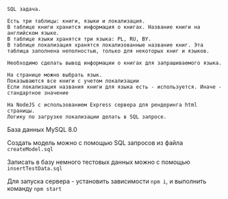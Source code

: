 ```
SQL задача.

Есть три таблицы: книги, языки и локализация.
В таблице книги хранится информация о книгах. Название книги на английском языке.
В таблице языки хранятся три языка: PL, RU, BY.
В таблице локализация хранятся локализованные название книг. Эта таблица заполнена неполностью, только для некоторых книг и языков.

Необходимо сделать вывод информации о книгах для запрашиваемого языка.

На странице можно выбрать язык.
Показываются все книги с учетом локализации
Если локализация названия книги для языка есть - используется. Иначе - стандартное значение

На NodeJS с использованием Express сервера для рендеринга html страницы.
Логику по загрузке локализации делать в SQL запросе.
```

База данных MySQL 8.0

Создать модель можно c помощью SQL запросов из файла `createModel.sql`

Записать в базу немного тестовых данных можно с помощью `insertTestData.sql`

Для запуска сервера - установить зависимости `npm i`, и выполнить команду `npm start`